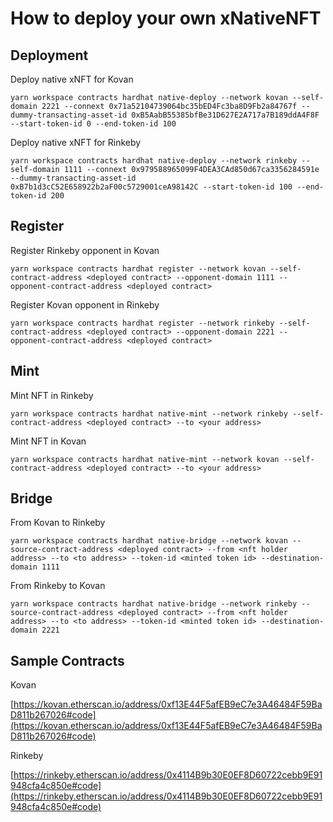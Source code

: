 # How to deploy your own xNativeNFT

## Deployment



Deploy native xNFT for Kovan

```
yarn workspace contracts hardhat native-deploy --network kovan --self-domain 2221 --connext 0x71a52104739064bc35bED4Fc3ba8D9Fb2a84767f --dummy-transacting-asset-id 0xB5AabB55385bfBe31D627E2A717a7B189ddA4F8F --start-token-id 0 --end-token-id 100
```

Deploy native xNFT for Rinkeby

```
yarn workspace contracts hardhat native-deploy --network rinkeby --self-domain 1111 --connext 0x979588965099F4DEA3CAd850d67ca3356284591e --dummy-transacting-asset-id 0xB7b1d3cC52E658922b2aF00c5729001ceA98142C --start-token-id 100 --end-token-id 200
```

## Register

Register Rinkeby opponent in Kovan

```
yarn workspace contracts hardhat register --network kovan --self-contract-address <deployed contract> --opponent-domain 1111 --opponent-contract-address <deployed contract>
```

Register Kovan opponent in Rinkeby

```
yarn workspace contracts hardhat register --network rinkeby --self-contract-address <deployed contract> --opponent-domain 2221 --opponent-contract-address <deployed contract>
```

## Mint



Mint NFT in Rinkeby

```
yarn workspace contracts hardhat native-mint --network rinkeby --self-contract-address <deployed contract> --to <your address>
```

Mint NFT in Kovan

```
yarn workspace contracts hardhat native-mint --network kovan --self-contract-address <deployed contract> --to <your address>
```

## Bridge

From Kovan to Rinkeby

```
yarn workspace contracts hardhat native-bridge --network kovan --source-contract-address <deployed contract> --from <nft holder address> --to <to address> --token-id <minted token id> --destination-domain 1111
```

From Rinkeby to Kovan

```
yarn workspace contracts hardhat native-bridge --network rinkeby --source-contract-address <deployed contract> --from <nft holder address> --to <to address> --token-id <minted token id> --destination-domain 2221
```



## Sample Contracts



Kovan

[https://kovan.etherscan.io/address/0xf13E44F5afEB9eC7e3A46484F59BaD811b267026#code](https://kovan.etherscan.io/address/0xf13E44F5afEB9eC7e3A46484F59BaD811b267026#code)

Rinkeby

[https://rinkeby.etherscan.io/address/0x4114B9b30E0EF8D60722cebb9E91948cfa4c850e#code](https://rinkeby.etherscan.io/address/0x4114B9b30E0EF8D60722cebb9E91948cfa4c850e#code)
